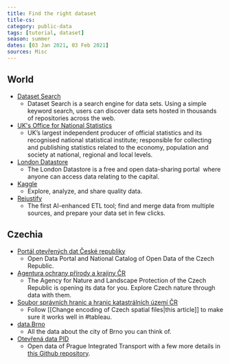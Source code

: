```yaml
---
title: Find the right dataset
title-cs: 
category: public-data
tags: [tutorial, dataset]
season: summer
dates: [03 Jan 2021, 03 Feb 2021]
sources: Misc
---
```


## World
* [Dataset Search](https://datasetsearch.research.google.com/)
	* Dataset Search is a search engine for data sets. Using a simple keyword search, users can discover data sets hosted in thousands of repositories across the web.
* [UK's Office for National Statistics](https://www.ons.gov.uk/)
	* UK’s largest independent producer of official statistics and its recognised national statistical institute; responsible for collecting and publishing statistics related to the economy, population and society at national, regional and local levels.
* [London Datastore](https://data.london.gov.uk/)
	* The London Datastore is a free and open data-sharing portal  where anyone can access data relating to the capital.
* [Kaggle](https://www.kaggle.com/datasets)
	* Explore, analyze, and share quality data.
* [Rejustify](https://rejustify.com/)
	* The first AI-enhanced ETL tool; find and merge data from multiple sources, and prepare your data set in few clicks.

## Czechia
* [Portál otevřených dat České republiky](https://data.gov.cz/)
	* Open Data Portal and National Catalog of Open Data of the Czech Republic.
* [Agentura ochrany přírody a krajiny ČR](https://gis-aopkcr.opendata.arcgis.com/)
	* The Agency for Nature and Landscape Protection of the Czech Republic is opening its data for you. Explore Czech nature through data with them.
* [Soubor správních hranic a hranic katastrálních území ČR](https://geoportal.cuzk.cz/(S(m1uwhmxw050u2bm2abneexph))/Default.aspx?mode=TextMeta&side=dSady_RUIAN&metadataID=CZ-CUZK-SH-V&mapid=5&head_tab=sekce-02-gp&menu=252)
	* Follow [[Change encoding of Czech spatial files\|this article]] to make sure it works well in #tableau.  
* [data.Brno](https://data.brno.cz/)
	* All the data about the city of Brno you can think of.
* [Otevřená data PID](https://pid.cz/o-systemu/opendata/)
	* Open data of Prague Integrated Transport with a few more details in [this Github repository](https://github.com/datastory/dpp-prepravni-pruzkumy).